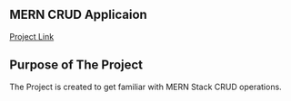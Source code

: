 ## MERN CRUD Applicaion

[Project Link](https://61e2a2e19f4ef30c784f847a--pedantic-wright-a2a505.netlify.app/)

## Purpose of The Project

The Project is created to get familiar with MERN Stack CRUD operations.
